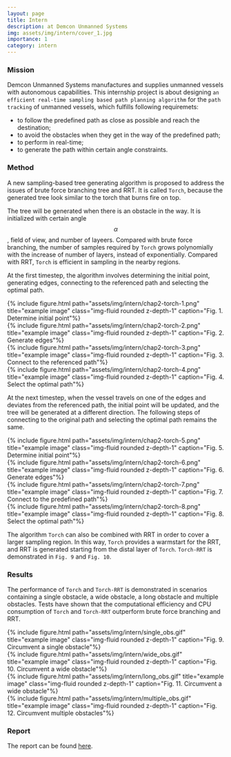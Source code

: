 ```yaml
---
layout: page
title: Intern
description: at Demcon Unmanned Systems
img: assets/img/intern/cover_1.jpg
importance: 1
category: intern
---
```


### Mission
Demcon Unmanned Systems manufactures and supplies unmanned vessels with autonomous capabilities. This internship project is about designing `an efficient real-time sampling based path planning algorithm` for the `path tracking` of unmanned vessels, which fulfills following requiremets:
* to follow the predefined path as close as possible and reach the destination;
* to avoid the obstacles when they get in the way of the predefined path;
* to perform in real-time;
* to generate the path within certain angle constraints.

### Method

A new sampling-based tree generating algorithm is proposed to address the issues of brute force branching tree and RRT. It is called `Torch`, because the generated tree look similar to the torch that burns fire on top.

The tree will be generated when there is an obstacle in the way. It is initialized with certain angle $$\alpha$$, field of view, and number of layeers. Compared with brute force branching, the number of samples required by `Torch` grows polynomially with the increase of number of layers, instead of exponentially. Compared with RRT, `Torch` is efficient in sampling in the nearby regions. 

At the first timestep, the algorithm involves determining the initial point, generating edges, connecting to the referenced path and selecting the optimal path.

<div class="row">
    <div class="col-sm mt-1 mt-md-0">
        {% include figure.html path="assets/img/intern/chap2-torch-1.png" title="example image" class="img-fluid rounded z-depth-1" caption="Fig. 1. Determine initial point"%}
    </div>
    <div class="col-sm mt-1 mt-md-0">
        {% include figure.html path="assets/img/intern/chap2-torch-2.png" title="example image" class="img-fluid rounded z-depth-1" caption="Fig. 2. Generate edges"%}
    </div>
</div>
<div class="row">
    <div class="col-sm mt-1 mt-md-0">
        {% include figure.html path="assets/img/intern/chap2-torch-3.png" title="example image" class="img-fluid rounded z-depth-1" caption="Fig. 3. Connect to the referenced path"%}
    </div>
    <div class="col-sm mt-1 mt-md-0">
        {% include figure.html path="assets/img/intern/chap2-torch-4.png" title="example image" class="img-fluid rounded z-depth-1" caption="Fig. 4. Select the optimal path"%}
    </div>
</div>

At the next timestep, when the vessel travels on one of the edges and deviates from the referenced path, the initial point will be updated, and the tree will be generated at a different direction. The following steps of connecting to the original path and selecting the optimal path remains the same.
<div class="row">
    <div class="col-sm mt-1 mt-md-0">
        {% include figure.html path="assets/img/intern/chap2-torch-5.png" title="example image" class="img-fluid rounded z-depth-1" caption="Fig. 5. Determine initial point"%}
    </div>
    <div class="col-sm mt-1 mt-md-0">
        {% include figure.html path="assets/img/intern/chap2-torch-6.png" title="example image" class="img-fluid rounded z-depth-1" caption="Fig. 6. Generate edges"%}
    </div>
</div>
<div class="row">
    <div class="col-sm mt-1 mt-md-0">
        {% include figure.html path="assets/img/intern/chap2-torch-7.png" title="example image" class="img-fluid rounded z-depth-1" caption="Fig. 7. Connect to the predefined path"%}
    </div>
    <div class="col-sm mt-1 mt-md-0">
        {% include figure.html path="assets/img/intern/chap2-torch-8.png" title="example image" class="img-fluid rounded z-depth-1" caption="Fig. 8. Select the optimal path"%}
    </div>
</div>

The algorithm `Torch` can also be combined with RRT in order to cover a larger sampling region. In this way, `Torch` provides a warmstart for the RRT, and RRT is generated starting from the distal layer of `Torch`. `Torch-RRT` is demonstrated in `Fig. 9` and `Fig. 10`. 
### Results

The performance of `Torch` and `Torch-RRT` is demonstrated in scenarios containing a single obstacle, a wide obstacle, a long obstacle and multiple obstacles. Tests have shown that the computational efficiency and CPU consumption of `Torch` and `Torch-RRT` outperform brute force branching and RRT.

<div class="row">
    <div class="col-sm mt-1 mt-md-0">
        {% include figure.html path="assets/img/intern/single_obs.gif" title="example image" class="img-fluid rounded z-depth-1" caption="Fig. 9. Circumvent a single obstacle"%}
    </div>
    <div class="col-sm mt-1 mt-md-0">
        {% include figure.html path="assets/img/intern/wide_obs.gif" title="example image" class="img-fluid rounded z-depth-1" caption="Fig. 10. Circumvent a wide obstacle"%}
    </div>
</div>
<div class="row">
    <div class="col-sm mt-1 mt-md-0">
        {% include figure.html path="assets/img/intern/long_obs.gif" title="example image" class="img-fluid rounded z-depth-1" caption="Fig. 11. Circumvent a wide obstacle"%}
    </div>
    <div class="col-sm mt-1 mt-md-0">
        {% include figure.html path="assets/img/intern/multiple_obs.gif" title="example image" class="img-fluid rounded z-depth-1" caption="Fig. 12. Circumvent multiple obstacles"%}
    </div>
</div>

### Report
The report can be found <a href="https://yuezhezhang.github.io/assets/pdf/Intern_Report.pdf">here</a>.